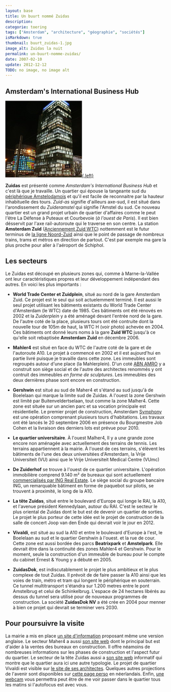 ```yaml
---
layout: base
title: Un buurt nommé Zuidas
description: 
categorie: toering
tags: ["Amsterdam", "architecture", "géographie", "sociétés"]
isMarkdown: true
thumbnail: buurt_zuidas-1.jpg
image_alt: Zuidas la nuit
permalink: un-buurt-nomme-zuidas/
date: 2007-02-10
update: 2012-12-12
TODO: no image, no image alt
---
```




## Amsterdam's International Business Hub
[![Zuidas buildings la nuit](buurt_zuidas-1.jpg){.left}](http://flickr.com/photos/13274211@N00/360514331/)

<strong>Zuidas</strong> est présenté comme <em>Amsterdam's International Business Hub</em> et c'est là que je travaille. Un quartier qui épouse la tangeante sud du <a href="">périphérique Amstelodamois</a> et qu'il est facile de reconnaitre par la hauteur inhabituelle des tours. <em>Zuid-as</em> signifie d'ailleurs axe-sud, il est situé dans l'arondissement du <em>Zuideramstel</em> qui signifie l'Amstel du sud. Ce nouveau quartier est un grand projet urbain de quartier d'affaires comme le peut l'être La Défense à Puteaux et Courbevoie (<em>à l'ouest de Paris</em>). Il est bien désservit par l'axe rail-autoroute qui le traverse en son centre. La station <strong>Amsterdam Zuid</strong> (<a href="/station-zuid-wtc-devient-amsterdam-zuid">Anciennement Zuid WTC</a>) nottemment est le futur terminus de <a href="">la ligne Noord-Zuid</a> ainsi que le point de passage de nombreux trains, trams et métros en direction de partout. C'est par exemple ma gare la plus proche pour aller à l'aéroport de Schiphol.</p>
<h2>Les secteurs</h2>
<p>Le Zuidas est découpé en plusieurs zones qui, comme à Marne-la-Vallée ont leur caractéristiques propres et leur développement indépendant des autres. En voici les plus importants&nbsp;:</p>
<ul>
<li><strong>World Trade Center et Zuidplein</strong>, situé au nord de la gare Amsterdam Zuid. Ce projet est le seul qui soit actuelemment terminé. Il est aussi le seul projet utilisant les bâtiments existants du World Trade Center d'Amsterdam (le WTC) date de 1985. Ces bâtiments ont été rénovés en 2002 et la <em>Zuiderplein</em> y a été aménagé devant l'entrée nord de la gare. De l'autre coté de la place, plusieurs tours ont été contruite dont la nouvelle tour de 105m de haut, la WTC H (voir photo) achevée en 2004. Ces bâtiments ont donné leurs noms à la gare <strong>Zuid WTC</strong> jusqu'à ce qu'elle soit rebaptisée <strong>Amsterdam Zuid</strong> en décembre 2006.</li>
</ul>
<ul>
<li><strong>Mahler4</strong> est situé en face du WTC de l'autre coté de la gare et de l'autoroute A10. Le projet à commencé en 2002 et il est aujourd'hui en partie livré puisque je travaille dans cette zone. Les immeubles sont regroupés autour d'une place (la Mahlerplein). D'un coté <a href="/abn-amro-banque/">ABN AMRO</a> y a construit son siège social et de l'autre des architectes renommés y ont contruit des immeubles <em>en forme de sculptures</em>. Les immeubles des deux dernières phase sont encore en construction.</li>
</ul>
<ul>
<li><strong>Gershwin</strong> est situé au sud de Maher4 et s'étand au sud jusqu'à de Boelelaan qui marque la limite sud de Zuidas. A l'ouest la zone Gershwin est limité par Buitenveldertselaan, tout comme la zone Malher4. Cette zone est située sur un ancien parc et sa vocation principale est résidentielle. Le premier projet de construction, Amsterdam <a href="https://pixelfed.social/p/drooderfiets/551282379915980912">Symphony</a> est une opération comprenant plusieurs tours d'habitations. Les travaux ont été lancés le 20 septembre 2006 en présence du Bourgmestre Job Cohen et la livraison des derniers lots est prévue pour 2010.</li>
</ul>
<ul>
<li><strong>Le quartier universitaire</strong>. À l'ouest Malher4, Il y a une grande zone encore non aménagée avec actuellement des terrains de tennis. Les terrains appartiennent à la mairie. À l'ouest de ces terrains, s'élèvent les bâtiments de l'une des deux universitées d'Amsterdam, la Vrije Universiteit (VU) ainsi que le Vrije Universiteit Medical Centre (VUmc)</li>
</ul>
<ul>
<li><strong>De Zuiderhof</strong> se trouve à l'ouest de ce quartier universitaire. L'opération immobilière comprend 9.140 m² de bureaux qui sont actuellement <a href="http://www.zuiderhof.com/">commercialisés par ING Real Estate</a>. Le siège social du groupe bancaire ING, un remarquable bâtiment en forme de paquebot sur pilotis, se trouvent à proximité, le long de la A10. </li>
</ul>
<ul>
<li><strong>La tête Zuidas</strong>, situé entre le boulevard d'Europe qui longe le RAI, la A10, et l'avenue président Kennedylaan, autour du RAI. C'est le secteur le plus oriental de Zuidas dont le but est de devenir un quartier de sorties. Le projet le plus porteur de cette idée est le projet de construction de la salle de concert Joop van den Ende qui devrait voir le jour en 2012.</li>
</ul>
<ul>
<li><strong>Vivaldi</strong>, est situé au sud la A10 et entre le boulevard d'Europe à l'est, le Boelelaan au sud et le quartier Gershwin à l'ouest. et la rue de cour. Cette zone est aussi bordée des parcs <strong>Beatrixpark</strong> et <strong>Amstelpark</strong>. Elle devrait être dans la continuité des zones Mahler4 et Gershwin. Pour le moment, seule la construction d'un immeuble de bureau pour le compte du cabinet Ernest &amp; Young y a débuté en 2005.</li>
</ul>
<ul>
<li><strong>ZuidasDok</strong>, est indiscutablement le projet le plus ambitieux et le plus complexe de tout Zuidas. Il prévoit de de faire passer la A10 ainsi que les voies de train, métro et tram qui longent le périphérique en souterrain. Ce tunnel multitransport s'étandra sur 1.200 metres entre le pont Amstelbrug et celui de Schinkelbrug. L'espace de 24 hectares libérés au dessus du tunnel sera utilisé pour de nouveaux programmes de construction. La société <strong>ZuidasDok NV</strong> a été crée en 2004 pour menner à bien ce projet qui devrait se terminer vers 2030.</li>
</ul>
<h2>Pour poursuivre la visite</h2>
<p>La mairie a mis en place <a href="http://www.zuidas.nl/">un site d'information</a> proposant même une version anglaise. Le secteur Maher4 a aussi <a href="http://www.mahler4.nl/">son site web</a> dont le principal but est d'aider à la ventes des bureaux en construction. Il offre néamoins de nombreuses informations sur les phases de construction et l'aspect futur du quartier. Le secteur de la tête Zuidas aussi a <a href="http://www.kopzuidas.nl">son site web</a> informatif qui montre que le quartier aura ici une autre typologie. Le projet de quartier Vivaldi est visible sur <a href="http://www.ciiid.nl/project.asp?cat=3&amp;prj=778-VIVALDI">le site de ses architectes</a>. Quelques autres projections de l'avenir sont disponibles sur <a href="http://deltametropolis.nl.tripod.com/nl/id18.html">cette page perso</a> en néerlandais. Enfin, <a href="http://zuidas.webcam.nl/">une webcam</a> vous permettra peut être de me voir passer dans le quartier tous les matins si l'autofocus est avec vous.
</p>

<!-- post notes:
http://www.emporis.com/en/wm/zo/?id=100221
http://nl.wikipedia.org/wiki/Zuidas
--->
